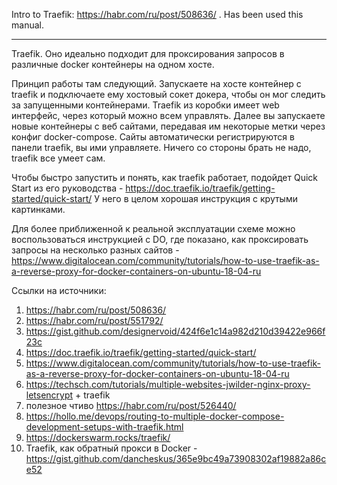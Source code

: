 Intro to Traefik: https://habr.com/ru/post/508636/ . Has been used this manual.

---
Traefik. Оно идеально подходит для проксирования запросов в различные docker контейнеры на одном хосте.

Принцип работы там следующий. Запускаете на хосте контейнер с traefik и подключаете ему хостовый сокет докера, чтобы он мог следить за запущенными контейнерами. Traefik из коробки имеет web интерфейс, через который можно всем управлять. Далее вы запускаете новые контейнеры с веб сайтами, передавая им некоторые метки через конфиг docker-compose. Сайты автоматически регистрируются в панели traefik, вы ими управляете. Ничего со стороны брать не надо, traefik все умеет сам.

Чтобы быстро запустить и понять, как traefik работает, подойдет Quick Start из его руководства - https://doc.traefik.io/traefik/getting-started/quick-start/ У него в целом хорошая инструкция с крутыми картинками.

Для более приближенной к реальной эксплуатации схеме можно воспользоваться инструкцией с DO, где показано, как проксировать запросы на несколько разных сайтов - https://www.digitalocean.com/community/tutorials/how-to-use-traefik-as-a-reverse-proxy-for-docker-containers-on-ubuntu-18-04-ru



Ссылки на источники:
1. https://habr.com/ru/post/508636/
2. https://habr.com/ru/post/551792/
3. https://gist.github.com/designervoid/424f6e1c14a982d210d39422e966f23c
4. https://doc.traefik.io/traefik/getting-started/quick-start/
5. https://www.digitalocean.com/community/tutorials/how-to-use-traefik-as-a-reverse-proxy-for-docker-containers-on-ubuntu-18-04-ru
6. https://techsch.com/tutorials/multiple-websites-jwilder-nginx-proxy-letsencrypt + traefik
7. полезное чтиво https://habr.com/ru/post/526440/
8. https://hollo.me/devops/routing-to-multiple-docker-compose-development-setups-with-traefik.html
9. https://dockerswarm.rocks/traefik/
10. Traefik, как обратный прокси в Docker - https://gist.github.com/dancheskus/365e9bc49a73908302af19882a86ce52